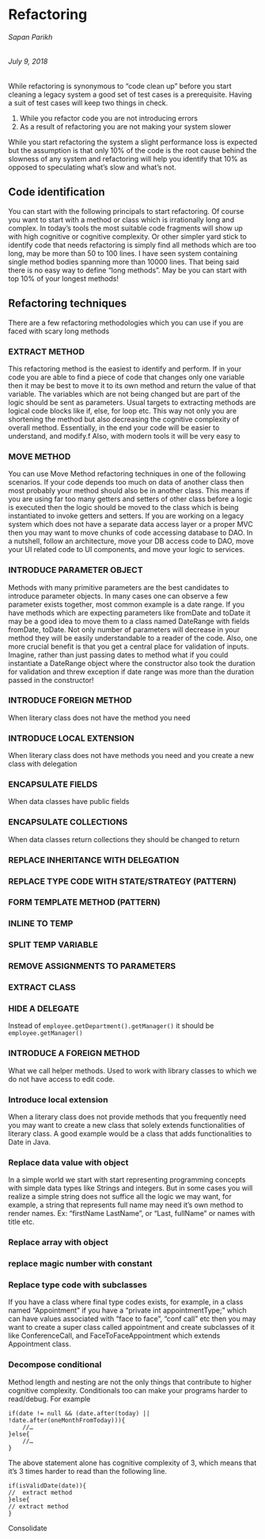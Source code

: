 

# Refactoring
###### Sapan Parikh
###### July 9, 2018

While refactoring is synonymous to “code clean up” before you start cleaning a legacy system a good set of test cases is a prerequisite. Having a suit of test cases will keep two things in check.
1. While you refactor code you are not introducing errors 
2. As a result of refactoring you are not making your system slower

While you start refactoring the system a slight performance loss is expected but the assumption is that only 10% of the code is the root cause behind the slowness of any system and refactoring will help you identify that 10% as opposed to speculating what’s slow and what’s not.

## Code identification
You can start with the following principals to start refactoring. Of course you want to start with a method or class which is irrationally long and complex. In today’s tools the most suitable code fragments will show up with high cognitive or cognitive complexity. Or other simpler yard stick to identify code that needs refactoring is simply find all methods which are too long, may be more than 50 to 100 lines.  I have seen system containing single method bodies spanning more than 10000 lines. That being said there is no easy way to define “long methods”. May be you can start with top 10% of your longest methods!

## Refactoring techniques 
There are a few refactoring methodologies which you can use if you are faced with scary long methods



### EXTRACT METHOD
This refactoring method is the easiest to identify and perform. If in your code you are able to find a piece of code that changes only one variable then it may be best to move it to its own method and return the value of that variable. The variables which are not being changed but are part of the logic should be sent as parameters. Usual targets to extracting methods are logical code blocks like if, else, for loop etc. This way not only you are shortening the method but also decreasing the cognitive complexity of overall method. Essentially, in the end your code will be easier to understand, and modify.f
Also, with modern tools it will be very easy to

### MOVE METHOD
You can use Move Method refactoring techniques in one of the following scenarios.
If your code depends too much on data of another class then most probably your method should also be in another class. This means if you are using far too many getters and setters of other class before a logic is executed then the logic should be moved to the class which is being instantiated to invoke getters and setters.
If you are working on a legacy system which does not have a separate data access layer or a proper MVC then you may want to move chunks of code accessing database to DAO. In a nutshell, follow an architecture, move your DB access code to DAO, move your UI related code to UI components, and move your logic to services.

### INTRODUCE PARAMETER OBJECT
Methods with many primitive parameters are the best candidates to introduce parameter objects. In many cases one can observe a few parameter exists together, most common example is a date range. If you have methods which are expecting parameters like fromDate and toDate it may be a good idea to move them to a class named DateRange with fields fromDate, toDate. Not only number of parameters will decrease in your method they will be easily understandable to a reader of the code. Also, one more crucial benefit is that you get a central place for validation of inputs. Imagine, rather than just passing dates to method what if you could instantiate a DateRange object where the constructor also took the duration for validation and threw exception if date range was more than the duration passed in the constructor!

### INTRODUCE FOREIGN METHOD
When literary class does not have the method you need

### INTRODUCE LOCAL EXTENSION
When literary class does not have methods you need and you create a new class with delegation

### ENCAPSULATE FIELDS
When data classes have public fields
### ENCAPSULATE COLLECTIONS
When data classes return collections they should be changed to return 
### REPLACE INHERITANCE WITH DELEGATION
### REPLACE TYPE CODE WITH STATE/STRATEGY (PATTERN)
### FORM TEMPLATE METHOD (PATTERN)
### INLINE TO TEMP
### SPLIT TEMP VARIABLE
### REMOVE ASSIGNMENTS TO PARAMETERS
### EXTRACT CLASS
### HIDE A DELEGATE 
Instead of `employee.getDepartment().getManager()` it should be `employee.getManager()`

### INTRODUCE A FOREIGN METHOD
What we call helper methods. Used to work with library classes to which we do not have access to edit code.
### Introduce local extension
When a literary class does not provide methods that you frequently need you may want to create a new class that solely extends functionalities of literary class. A good example would be a class that adds functionalities to Date in Java.
### Replace data value with object
In a simple world we start with start representing programming concepts with simple data types like Strings and integers.  But in some cases you will realize a simple string does not suffice all the logic we may want, for example, a string that represents full name may need it’s own method to render names. Ex: “firstName LastName”, or “Last, fullName” or names with title etc. 

### Replace array with object 
### replace magic number with constant 

### Replace type code with subclasses
If you have a class where final type codes exists, for example, in a class named “Appointment” if you have a “private int appointmentType;” which can have values associated with “face to face”, “conf call” etc then you may want to create a super class called appointment and create subclasses of it like ConferenceCall, and FaceToFaceAppointment which extends Appointment class. 

### Decompose conditional
Method length and nesting are not the only things that contribute to higher cognitive complexity. Conditionals too can make your programs harder to read/debug. For example 
```
if(date != null && (date.after(today) || !date.after(oneMonthFromToday))){
	//…
}else{
	//…
}
```
The above statement alone has cognitive complexity of 3, which means that it’s 3 times harder to read than the following line.
```
if(isValidDate(date)){
//	extract method
}else{
// extract method
}
```
Consolidate 



